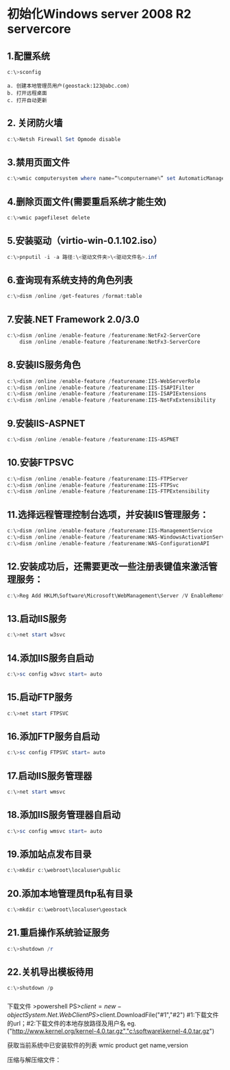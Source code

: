 # 初始化Windows server 2008 R2 servercore
## 1.配置系统
```powershell
c:\>sconfig
```
    a. 创建本地管理员用户(geostack:123@abc.com)
    b. 打开远程桌面
    c. 打开自动更新

## 2. 关闭防火墙
```powershell
c:\>Netsh Firewall Set Opmode disable
```
## 3.禁用页面文件
```powershell
c:\>wmic computersystem where name=“%computername%” set AutomaticManagedPagefile=False
```	
## 4.删除页面文件(需要重启系统才能生效)
```powershell
c:\>wmic pagefileset delete
```	
## 5.安装驱动（virtio-win-0.1.102.iso）
```powershell
c:\>pnputil -i -a 路径:\<驱动文件夹>\<驱动文件名>.inf
```
## 6.查询现有系统支持的角色列表
```powershell
c:\>dism /online /get-features /format:table
```
## 7.安装.NET Framework 2.0/3.0
```powershell
c:\>dism /online /enable-feature /featurename:NetFx2-ServerCore
	dism /online /enable-feature /featurename:NetFx3-ServerCore
```
## 8.安装IIS服务角色
```powershell
c:\>dism /online /enable-feature /featurename:IIS-WebServerRole
c:\>dism /online /enable-feature /featurename:IIS-ISAPIFilter
c:\>dism /online /enable-feature /featurename:IIS-ISAPIExtensions
c:\>dism /online /enable-feature /featurename:IIS-NetFxExtensibility
```
## 9.安装IIS-ASPNET
```powershell
c:\>dism /online /enable-feature /featurename:IIS-ASPNET
```
## 10.安装FTPSVC
```powershell
c:\>dism /online /enable-feature /featurename:IIS-FTPServer
c:\>dism /online /enable-feature /featurename:IIS-FTPSvc
c:\>dism /online /enable-feature /featurename:IIS-FTPExtensibility
```
## 11.选择远程管理控制台选项，并安装IIS管理服务：
```powershell
c:\>dism /online /enable-feature /featurename:IIS-ManagementService
c:\>dism /online /enable-feature /featurename:WAS-WindowsActivationService
c:\>dism /online /enable-feature /featurename:WAS-ConfigurationAPI
```
## 12.安装成功后，还需要更改一些注册表键值来激活管理服务：
```powershell
c:\>Reg Add HKLM\Software\Microsoft\WebManagement\Server /V EnableRemoteManagement /T REG_DWORD /D 1
```
## 13.启动IIS服务
```powershell
c:\>net start w3svc
```
## 14.添加IIS服务自启动
```powershell
c:\>sc config w3svc start= auto
```
## 15.启动FTP服务
```powershell
c:\>net start FTPSVC
```
## 16.添加FTP服务自启动
```powershell
c:\>sc config FTPSVC start= auto
```
## 17.启动IIS服务管理器
```powershell
c:\>net start wmsvc
```
## 18.添加IIS服务管理器自启动
```powershell
c:\>sc config wmsvc start= auto
```
## 19.添加站点发布目录
```powershell
c:\>mkdir c:\webroot\localuser\public
```
## 20.添加本地管理员ftp私有目录
```powershell
c:\>mkdir c:\webroot\localuser\geostack
```
## 21.重启操作系统验证服务
```powershell
c:\>shutdown /r
```
## 22.关机导出模板待用
```powershell
c:\>shutdown /p
```

#####
下载文件
	  >powershell
	PS>$client = new-object System.Net.WebClient
	PS>$client.DownloadFile("#1","#2")
		#1:下载文件的url；#2:下载文件的本地存放路径及用户名
		eg.("http://www.kernel.org/kernel-4.0.tar.gz","c:\software\kernel-4.0.tar.gz")

获取当前系统中已安装软件的列表
	wmic product get name,version

压缩与解压缩文件：
